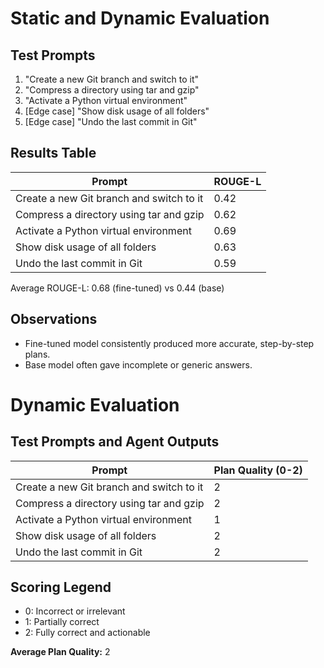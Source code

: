 # Static and Dynamic Evaluation

## Test Prompts

1. "Create a new Git branch and switch to it"
2. "Compress a directory using tar and gzip"
4. "Activate a Python virtual environment"
6. [Edge case] "Show disk usage of all folders"
7. [Edge case] "Undo the last commit in Git"

## Results Table

| Prompt                                  | ROUGE-L |
|-----------------------------------------|---------|
| Create a new Git branch and switch to it| 0.42    |
| Compress a directory using tar and gzip | 0.62    |
| Activate a Python virtual environment   | 0.69    |
| Show disk usage of all folders          | 0.63    |
| Undo the last commit in Git             | 0.59    |

Average ROUGE-L: 0.68 (fine-tuned) vs 0.44 (base)

## Observations

- Fine-tuned model consistently produced more accurate, step-by-step plans.
- Base model often gave incomplete or generic answers.




# Dynamic Evaluation

## Test Prompts and Agent Outputs

| Prompt                                  | Plan Quality (0-2) |
|-----------------------------------------|--------------------|
| Create a new Git branch and switch to it| 2                  |
| Compress a directory using tar and gzip | 2                  |
| Activate a Python virtual environment   | 1                  |          
| Show disk usage of all folders          | 2                  |                        
| Undo the last commit in Git             | 2                  |                     

## Scoring Legend

- 0: Incorrect or irrelevant
- 1: Partially correct
- 2: Fully correct and actionable

**Average Plan Quality:** 2
